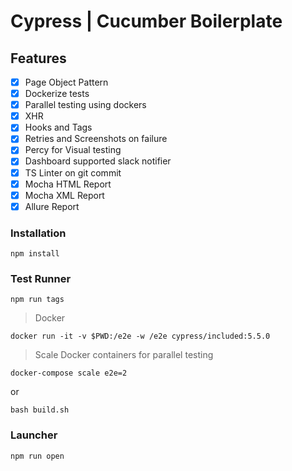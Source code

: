 # Cypress | Cucumber Boilerplate

## Features
- [x] Page Object Pattern
- [x] Dockerize tests
- [x] Parallel testing using dockers
- [x] XHR
- [x] Hooks and Tags
- [x] Retries and Screenshots on failure
- [x] Percy for Visual testing
- [x] Dashboard supported slack notifier
- [x] TS Linter on git commit
- [x] Mocha HTML Report
- [x] Mocha XML Report
- [x] Allure Report

### Installation
```
npm install
```

### Test Runner
```
npm run tags
```
> Docker
```
docker run -it -v $PWD:/e2e -w /e2e cypress/included:5.5.0
```
> Scale Docker containers for parallel testing
```
docker-compose scale e2e=2
```
or
```
bash build.sh
```

### Launcher
```
npm run open
```